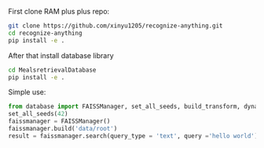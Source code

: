 First clone RAM plus plus repo:
```bash
git clone https://github.com/xinyu1205/recognize-anything.git
cd recognize-anything
pip install -e .
```
After that install database library
```bash
cd MealsretrievalDatabase
pip install -e .
```
Simple use:
```python
from database import FAISSManager, set_all_seeds, build_transform, dynamic_preprocess, load_image
set_all_seeds(42)
faissmanager = FAISSManager()
faissmanager.build('data/root')
result = faissmanager.search(query_type = 'text', query ='hello world')
```


